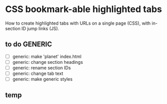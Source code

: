 # CSS bookmark-able highlighted tabs

How to create highlighted tabs with URLs on a single page (CSS), with in-section ID jump links (JS).

## to do GENERIC

- [ ] generic: make 'planet' index.html
- [ ] generic: change section headings
- [ ] generic: rename section IDs
- [ ] generic: change tab text
- [ ] generic: make generic styles

## temp

<!--
S+R:
a href="(#.*)+"
a data-link="$1" href="#rulerships"
-->